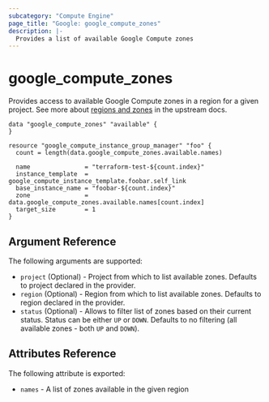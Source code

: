 ```yaml
---
subcategory: "Compute Engine"
page_title: "Google: google_compute_zones"
description: |-
  Provides a list of available Google Compute zones
---
```


# google\_compute\_zones

Provides access to available Google Compute zones in a region for a given project.
See more about [regions and zones](https://cloud.google.com/compute/docs/regions-zones/regions-zones) in the upstream docs.

```hcl
data "google_compute_zones" "available" {
}

resource "google_compute_instance_group_manager" "foo" {
  count = length(data.google_compute_zones.available.names)

  name               = "terraform-test-${count.index}"
  instance_template  = google_compute_instance_template.foobar.self_link
  base_instance_name = "foobar-${count.index}"
  zone               = data.google_compute_zones.available.names[count.index]
  target_size        = 1
}
```

## Argument Reference

The following arguments are supported:

* `project` (Optional) - Project from which to list available zones. Defaults to project declared in the provider.
* `region` (Optional) - Region from which to list available zones. Defaults to region declared in the provider.
* `status` (Optional) - Allows to filter list of zones based on their current status. Status can be either `UP` or `DOWN`.
  Defaults to no filtering (all available zones - both `UP` and `DOWN`).

## Attributes Reference

The following attribute is exported:

* `names` - A list of zones available in the given region
